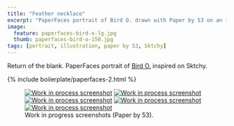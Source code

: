 ```yaml
---
title: "Feather necklace"
excerpt: "PaperFaces portrait of Bird O. drawn with Paper by 53 on an iPad."
image: 
  feature: paperfaces-bird-o-lg.jpg
  thumb: paperfaces-bird-o-150.jpg
tags: [portrait, illustration, paper by 53, Sktchy]
---
```


Return of the blank. PaperFaces portrait of [Bird O.](http://sktchy.com/JPzbGH) inspired on Sktchy.

{% include boilerplate/paperfaces-2.html %}

<figure class="third">
	<a href="{{ site.url }}/images/paperfaces-bird-o-process-1-lg.jpg"><img src="{{ site.url }}/images/paperfaces-bird-o-process-1-750.jpg" alt="Work in process screenshot"></a>
	<a href="{{ site.url }}/images/paperfaces-bird-o-process-2-lg.jpg"><img src="{{ site.url }}/images/paperfaces-bird-o-process-2-600.jpg" alt="Work in process screenshot"></a>
	<a href="{{ site.url }}/images/paperfaces-bird-o-process-3-lg.jpg"><img src="{{ site.url }}/images/paperfaces-bird-o-process-3-600.jpg" alt="Work in process screenshot"></a>
	<a href="{{ site.url }}/images/paperfaces-bird-o-process-4-lg.jpg"><img src="{{ site.url }}/images/paperfaces-bird-o-process-4-600.jpg" alt="Work in process screenshot"></a>
	<a href="{{ site.url }}/images/paperfaces-bird-o-process-5-lg.jpg"><img src="{{ site.url }}/images/paperfaces-bird-o-process-5-600.jpg" alt="Work in process screenshot"></a>
	<figcaption>Work in progress screenshots (Paper by 53).</figcaption>
</figure>

